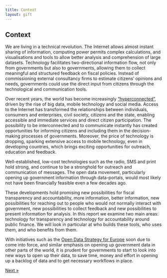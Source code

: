 ```yaml
---
title: Context
layout: gift
---
```


## Context

We are living in a technical revolution. The Internet allows almost instant sharing of information, computing power permits complex calculations, and visualisations and tools to allow better analysis and comprehension of large datasets. Technology facilitates two-directional information flow, not only from governments but also to governments, allowing them to collect meaningful and structured feedback on fiscal policies. Instead of commissioning external consultancy firms to estimate citizens’ opinions and needs, governments could use the direct input from citizens through the technological and communication tools.

Over recent years, the world has become increasingly [“hyperconnected”](http://reports.weforum.org/global-information-technology-2012/), driven by the rise of big data, mobile technology and social media. Access to the Internet has transformed the relationships between individuals, consumers and enterprises, civil society, citizens and the state, enabling accessible and immediate services and direct citizen participation. The possibility to be interconnected and to communicate instantly has created opportunities for informing citizens and including them in the decision-making processes of governments.  Moreover, the price of technology is dropping, sparking extensive access to mobile technology, even in developing countries, which brings exciting opportunities for outreach, education and feedback.

Well-established, low-cost technologies such as the radio, SMS  and print hold strong, and continue to be a stronghold for outreach and communication of messages. The open data movement, particularly opening up government information through data-portals, would most likely not have been financially feasible even a few decades ago.

These developments hold promising new possibilities for fiscal transparency and accountability, more information, better information, new possibilities for reaching out to people who would not normally interact with government, new possibilities to collect feedback and new possibilities to present information for analysis. In this report we examine two main areas: technology for transparency and technology for accountability around public finance. We will look in particular at who builds these tools, who uses them, and who benefits from them.

With initiatives such as the [Open Data Strategy for Europe](http://bit.ly/EUopendata) soon due to come into force, and similar emphasis on opening up government data in other parts of the world, it is prudent for governments to start to look into new ways to open up their data, to save time, money and effort in opening up a backlog of data and to get necessary workflows in place.

<div class="pull-right"><a class="btn btn-default btn-mini" href="chapter1-3.html">Next &raquo;</a></div>
